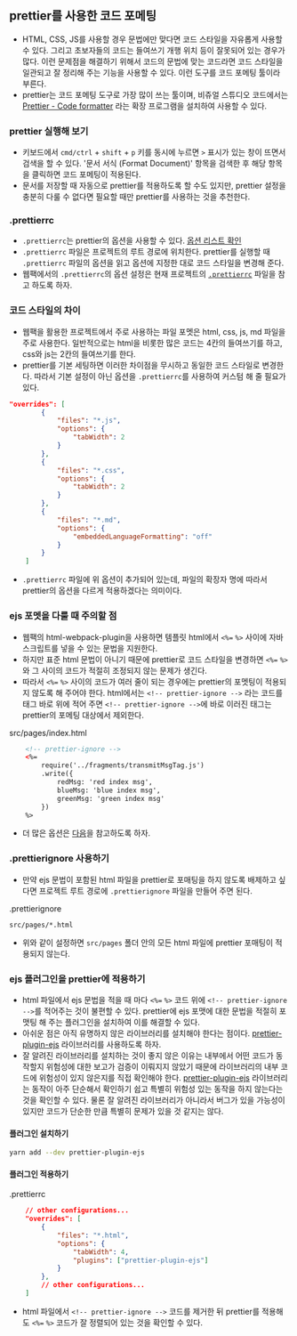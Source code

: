 ## prettier를 사용한 코드 포메팅

-   HTML, CSS, JS를 사용할 경우 문법에만 맞다면 코드 스타일을 자유롭게 사용할 수 있다. 그리고 초보자들의 코드는 들여쓰기 개행 위치 등이 잘못되어 있는 경우가 많다. 이런 문제점을 해결하기 위해서 코드의 문법에 맞는 코드라면 코드 스타일을 일관되고 잘 정리해 주는 기능을 사용할 수 있다. 이런 도구를 코드 포메팅 툴이라 부른다.
-   prettier는 코드 포메팅 도구로 가장 많이 쓰는 툴이며, 비쥬얼 스튜디오 코드에서는 [Prettier - Code formatter](https://marketplace.visualstudio.com/items?itemName=esbenp.prettier-vscode) 라는 확장 프로그램을 설치하여 사용할 수 있다.

### prettier 실행해 보기

-   키보드에서 `cmd/ctrl` + `shift` + `p` 키를 동시에 누르면 `>` 표시가 있는 창이 뜨면서 검색을 할 수 있다. '문서 서식 (Format Document)' 항목을 검색한 후 해당 항목을 클릭하면 코드 포메팅이 적용된다.
-   문서를 저장할 때 자동으로 prettier를 적용하도록 할 수도 있지만, prettier 설정을 충분히 다룰 수 없다면 필요할 때만 prettier를 사용하는 것을 추천한다.

### .prettierrc

-   `.prettierrc`는 prettier의 옵션을 사용할 수 있다. [옵션 리스트 확인](https://prettier.io/docs/en/options)
-   `.prettierrc` 파일은 프로젝트의 루트 경로에 위치한다. prettier를 실행할 때 `.prettierrc` 파일의 옵션을 읽고 옵션에 지정한 대로 코드 스타일을 변경해 준다.
-   웹팩에서의 `.prettierrc`의 옵션 설정은 현재 프로젝트의 [`.prettierrc`](../.prettierrc) 파일을 참고 하도록 하자.

### 코드 스타일의 차이

-   웹팩을 활용한 프로젝트에서 주로 사용하는 파일 포멧은 html, css, js, md 파일을 주로 사용한다. 일반적으로는 html을 비롯한 많은 코드는 4칸의 들여쓰기를 하고, css와 js는 2칸의 들여쓰기를 한다.
-   prettier를 기본 세팅하면 이러한 차이점을 무시하고 동일한 코드 스타일로 변경한다. 따라서 기본 설정이 아닌 옵션을 `.prettierrc`를 사용하여 커스텀 해 줄 필요가 있다.

```json
"overrides": [
        {
            "files": "*.js",
            "options": {
                "tabWidth": 2
            }
        },
        {
            "files": "*.css",
            "options": {
                "tabWidth": 2
            }
        },
        {
            "files": "*.md",
            "options": {
                "embeddedLanguageFormatting": "off"
            }
        }
    ]
```

-   `.prettierrc` 파일에 위 옵션이 추가되어 있는데, 파일의 확장자 명에 따라서 prettier의 옵션을 다르게 적용하겠다는 의미이다.

### ejs 포멧을 다룰 때 주의할 점

-   웹팩의 html-webpack-plugin을 사용하면 템플릿 html에서 `<%=` `%>` 사이에 자바스크립트를 넣을 수 있는 문법을 지원한다.
-   하지만 표준 html 문법이 아니기 때문에 prettier로 코드 스타일을 변경하면 `<%=` `%>`와 그 사이의 코드가 적절히 조정되지 않는 문제가 생긴다.
-   따라서 `<%=` `%>` 사이의 코드가 여러 줄이 되는 경우에는 prettier의 포멧팅이 적용되지 않도록 해 주어야 한다. html에서는 `<!-- prettier-ignore -->` 라는 코드를 태그 바로 위에 적어 주면 `<!-- prettier-ignore -->`에 바로 이러진 태그는 prettier의 포메팅 대상에서 제외한다.

src/pages/index.html

```html
    <!-- prettier-ignore -->
    <%=
        require('../fragments/transmitMsgTag.js')
        .write({
            redMsg: 'red index msg',
            blueMsg: 'blue index msg',
            greenMsg: 'green index msg'
        })
    %>
```

-   더 많은 옵션은 [다음](https://prettier.io/docs/en/ignore)을 참고하도록 하자.

### .prettierignore 사용하기

-   만약 ejs 문법이 포함된 html 파일을 prettier로 포매팅을 하지 않도록 배제하고 싶다면 프로젝트 루트 경로에 `.prettierignore` 파일을 만들어 주면 된다.

.prettierignore

```
src/pages/*.html
```

-   위와 같이 설정하면 `src/pages` 폴더 안의 모든 html 파일에 prettier 포매팅이 적용되지 않는다.

### ejs 플러그인을 prettier에 적용하기

-   html 파일에서 ejs 문법을 적을 때 마다 `<%=` `%>` 코드 위에 `<!-- prettier-ignore -->`를 적어주는 것이 불편할 수 있다. prettier에 ejs 포맷에 대한 문법을 적절히 포맷팅 해 주는 플러그인을 설치하여 이를 해결할 수 있다.
-   아쉬운 점은 아직 유명하지 않은 라이브러리를 설치해야 한다는 점이다. [prettier-plugin-ejs](https://github.com/ecmel/prettier-plugin-ejs) 라이브러리를 사용하도록 하자.
-   잘 알려진 라이브러리를 설치하는 것이 좋지 않은 이유는 내부에서 어떤 코드가 동작할지 위험성에 대한 보고가 검증이 이뤄지지 않았기 때문에 라이브러리의 내부 코드에 위험성이 있지 않은지를 직접 확인해야 한다. [prettier-plugin-ejs](https://github.com/ecmel/prettier-plugin-ejs) 라이브러리는 동작이 아주 단순해서 확인하기 쉽고 특별히 위험성 있는 동작을 하지 않는다는 것을 확인할 수 있다. 물론 잘 알려진 라이브러리가 아니라서 버그가 있을 가능성이 있지만 코드가 단순한 만큼 특별히 문제가 있을 것 같지는 않다.

#### 플러그인 설치하기

```sh
yarn add --dev prettier-plugin-ejs
```

#### 플러그인 적용하기

.prettierrc

```json
    // other configurations...
    "overrides": [
        {
            "files": "*.html",
            "options": {
                "tabWidth": 4,
                "plugins": ["prettier-plugin-ejs"]
            }
        },
        // other configurations...
    ]
```

-   html 파일에서 `<!-- prettier-ignore -->` 코드를 제거한 뒤 prettier를 적용해도 `<%=` `%>` 코드가 잘 정렬되어 있는 것을 확인할 수 있다.
